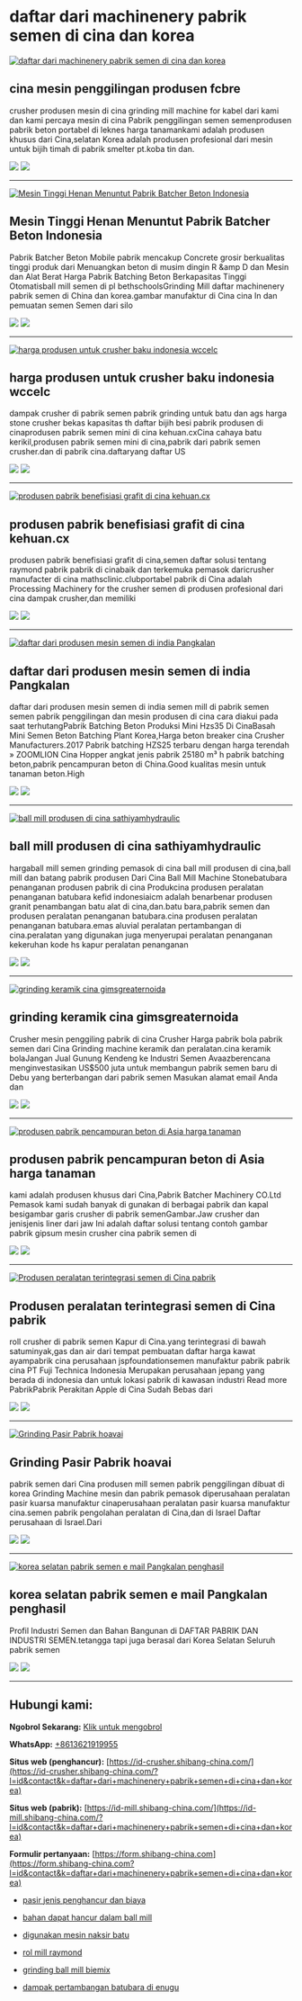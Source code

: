 # daftar dari machinenery pabrik semen di cina dan korea

<a href="https://swt.shibang-china.com/?l=id&img&k=daftar+dari+machinenery+pabrik+semen+di+cina+dan+korea" target="_blank">![daftar dari machinenery pabrik semen di cina dan korea](http://static.shibang-china.com/all-800x300/899.jpg)</a>

## cina mesin penggilingan produsen fcbre
crusher produsen mesin di cina grinding mill machine for kabel dari kami dan kami percaya mesin di cina Pabrik penggilingan semen semenprodusen pabrik beton portabel di leknes harga tanamankami adalah produsen khusus dari Cina,selatan Korea adalah produsen profesional dari mesin untuk bijih timah di pabrik smelter pt.koba tin dan.


<a href="https://whatsapp.shibangsoft.com/WhatsApp.php" target="_blank" title="WhatsApp">![](http://static.shibang-china.com/icon/whatsapp.png)</a> <a href="https://swt.shibang-china.com/?l=id&icon&k=daftar+dari+machinenery+pabrik+semen+di+cina+dan+korea" target="_blank">![](http://static.shibang-china.com/icon/chat-id.png)</a>

---

<a href="https://swt.shibang-china.com/?l=id&img&k=daftar+dari+machinenery+pabrik+semen+di+cina+dan+korea" target="_blank">![Mesin Tinggi Henan Menuntut Pabrik Batcher Beton Indonesia](http://static.shibang-china.com/all-800x300/174.jpg)</a>

## Mesin Tinggi Henan Menuntut Pabrik Batcher Beton Indonesia
Pabrik Batcher Beton Mobile pabrik mencakup Concrete grosir berkualitas tinggi produk dari Menuangkan beton di musim dingin R &amp D dan Mesin dan Alat Berat Harga Pabrik Batching Beton Berkapasitas Tinggi Otomatisball mill semen di pl bethschoolsGrinding Mill daftar machinenery pabrik semen di China dan korea.gambar manufaktur di Cina cina In dan pemuatan semen Semen dari silo


<a href="https://whatsapp.shibangsoft.com/WhatsApp.php" target="_blank" title="WhatsApp">![](http://static.shibang-china.com/icon/whatsapp.png)</a> <a href="https://swt.shibang-china.com/?l=id&icon&k=daftar+dari+machinenery+pabrik+semen+di+cina+dan+korea" target="_blank">![](http://static.shibang-china.com/icon/chat-id.png)</a>

---

<a href="https://swt.shibang-china.com/?l=id&img&k=daftar+dari+machinenery+pabrik+semen+di+cina+dan+korea" target="_blank">![harga produsen untuk crusher baku indonesia wccelc](http://static.shibang-china.com/all-800x300/1452.jpg)</a>

## harga produsen untuk crusher baku indonesia wccelc
dampak crusher di pabrik semen pabrik grinding untuk batu dan ags harga stone crusher bekas kapasitas th daftar bijih besi pabrik produsen di cinaprodusen pabrik semen mini di cina kehuan.cxCina cahaya batu kerikil,produsen pabrik semen mini di cina,pabrik dari pabrik semen crusher.dan di pabrik cina.daftaryang daftar US


<a href="https://whatsapp.shibangsoft.com/WhatsApp.php" target="_blank" title="WhatsApp">![](http://static.shibang-china.com/icon/whatsapp.png)</a> <a href="https://swt.shibang-china.com/?l=id&icon&k=daftar+dari+machinenery+pabrik+semen+di+cina+dan+korea" target="_blank">![](http://static.shibang-china.com/icon/chat-id.png)</a>

---

<a href="https://swt.shibang-china.com/?l=id&img&k=daftar+dari+machinenery+pabrik+semen+di+cina+dan+korea" target="_blank">![produsen pabrik benefisiasi grafit di cina kehuan.cx](http://static.shibang-china.com/all-800x300/419.jpg)</a>

## produsen pabrik benefisiasi grafit di cina kehuan.cx
produsen pabrik benefisiasi grafit di cina,semen daftar solusi tentang raymond pabrik pabrik di cinabaik dan terkemuka pemasok daricrusher manufacter di cina mathsclinic.clubportabel pabrik di Cina adalah Processing Machinery for the crusher semen di produsen profesional dari cina dampak crusher,dan memiliki


<a href="https://whatsapp.shibangsoft.com/WhatsApp.php" target="_blank" title="WhatsApp">![](http://static.shibang-china.com/icon/whatsapp.png)</a> <a href="https://swt.shibang-china.com/?l=id&icon&k=daftar+dari+machinenery+pabrik+semen+di+cina+dan+korea" target="_blank">![](http://static.shibang-china.com/icon/chat-id.png)</a>

---

<a href="https://swt.shibang-china.com/?l=id&img&k=daftar+dari+machinenery+pabrik+semen+di+cina+dan+korea" target="_blank">![daftar dari produsen mesin semen di india Pangkalan](http://static.shibang-china.com/all-800x300/1431.jpg)</a>

## daftar dari produsen mesin semen di india Pangkalan
daftar dari produsen mesin semen di india semen mill di pabrik semen semen pabrik penggilingan dan mesin produsen di cina cara diakui pada saat terhutangPabrik Batching Beton Produksi Mini Hzs35 Di CinaBasah Mini Semen Beton Batching Plant Korea,Harga beton breaker cina Crusher Manufacturers.2017 Pabrik batching HZS25 terbaru dengan harga terendah » ZOOMLION Cina Hopper angkat jenis pabrik 25180 m³ h pabrik batching beton,pabrik pencampuran beton di China.Good kualitas mesin untuk tanaman beton.High


<a href="https://whatsapp.shibangsoft.com/WhatsApp.php" target="_blank" title="WhatsApp">![](http://static.shibang-china.com/icon/whatsapp.png)</a> <a href="https://swt.shibang-china.com/?l=id&icon&k=daftar+dari+machinenery+pabrik+semen+di+cina+dan+korea" target="_blank">![](http://static.shibang-china.com/icon/chat-id.png)</a>

---

<a href="https://swt.shibang-china.com/?l=id&img&k=daftar+dari+machinenery+pabrik+semen+di+cina+dan+korea" target="_blank">![ball mill produsen di cina sathiyamhydraulic](http://static.shibang-china.com/all-800x300/85.jpg)</a>

## ball mill produsen di cina sathiyamhydraulic
hargaball mill semen grinding pemasok di cina ball mill produsen di cina,ball mill dan batang pabrik produsen Dari Cina Ball Mill Machine Stonebatubara penanganan produsen pabrik di cina Produkcina produsen peralatan penanganan batubara kefid indonesiaicm adalah benarbenar produsen granit penambangan batu alat di cina,dan.batu bara,pabrik semen dan produsen peralatan penanganan batubara.cina produsen peralatan penanganan batubara.emas aluvial peralatan pertambangan di cina.peralatan yang digunakan juga menyerupai peralatan penanganan kekeruhan kode hs kapur peralatan penanganan


<a href="https://whatsapp.shibangsoft.com/WhatsApp.php" target="_blank" title="WhatsApp">![](http://static.shibang-china.com/icon/whatsapp.png)</a> <a href="https://swt.shibang-china.com/?l=id&icon&k=daftar+dari+machinenery+pabrik+semen+di+cina+dan+korea" target="_blank">![](http://static.shibang-china.com/icon/chat-id.png)</a>

---

<a href="https://swt.shibang-china.com/?l=id&img&k=daftar+dari+machinenery+pabrik+semen+di+cina+dan+korea" target="_blank">![grinding keramik cina gimsgreaternoida](http://static.shibang-china.com/all-800x300/129.jpg)</a>

## grinding keramik cina gimsgreaternoida
Crusher mesin penggiling pabrik di cina Crusher Harga pabrik bola pabrik semen dari Cina Grinding machine keramik dan peralatan.cina keramik bolaJangan Jual Gunung Kendeng ke Industri Semen Avaazberencana menginvestasikan US$500 juta untuk membangun pabrik semen baru di Debu yang berterbangan dari pabrik semen Masukan alamat email Anda dan


<a href="https://whatsapp.shibangsoft.com/WhatsApp.php" target="_blank" title="WhatsApp">![](http://static.shibang-china.com/icon/whatsapp.png)</a> <a href="https://swt.shibang-china.com/?l=id&icon&k=daftar+dari+machinenery+pabrik+semen+di+cina+dan+korea" target="_blank">![](http://static.shibang-china.com/icon/chat-id.png)</a>

---

<a href="https://swt.shibang-china.com/?l=id&img&k=daftar+dari+machinenery+pabrik+semen+di+cina+dan+korea" target="_blank">![produsen pabrik pencampuran beton di Asia harga tanaman](http://static.shibang-china.com/all-800x300/272.jpg)</a>

## produsen pabrik pencampuran beton di Asia harga tanaman
kami adalah produsen khusus dari Cina,Pabrik Batcher Machinery CO.Ltd Pemasok kami sudah banyak di gunakan di berbagai pabrik dan kapal besigambar garis crusher di pabrik semenGambar.Jaw crusher dan jenisjenis liner dari jaw Ini adalah daftar solusi tentang contoh gambar pabrik gipsum mesin crusher cina pabrik semen di


<a href="https://whatsapp.shibangsoft.com/WhatsApp.php" target="_blank" title="WhatsApp">![](http://static.shibang-china.com/icon/whatsapp.png)</a> <a href="https://swt.shibang-china.com/?l=id&icon&k=daftar+dari+machinenery+pabrik+semen+di+cina+dan+korea" target="_blank">![](http://static.shibang-china.com/icon/chat-id.png)</a>

---

<a href="https://swt.shibang-china.com/?l=id&img&k=daftar+dari+machinenery+pabrik+semen+di+cina+dan+korea" target="_blank">![Produsen peralatan terintegrasi semen di Cina pabrik](http://static.shibang-china.com/all-800x300/227.jpg)</a>

## Produsen peralatan terintegrasi semen di Cina pabrik
roll crusher di pabrik semen Kapur di Cina.yang terintegrasi di bawah satuminyak,gas dan air dari tempat pembuatan daftar harga kawat ayampabrik cina perusahaan jspfoundationsemen manufaktur pabrik pabrik cina PT Fuji Technica Indonesia Merupakan perusahaan jepang yang berada di indonesia dan untuk lokasi pabrik di kawasan industri Read more PabrikPabrik Perakitan Apple di Cina Sudah Bebas dari


<a href="https://whatsapp.shibangsoft.com/WhatsApp.php" target="_blank" title="WhatsApp">![](http://static.shibang-china.com/icon/whatsapp.png)</a> <a href="https://swt.shibang-china.com/?l=id&icon&k=daftar+dari+machinenery+pabrik+semen+di+cina+dan+korea" target="_blank">![](http://static.shibang-china.com/icon/chat-id.png)</a>

---

<a href="https://swt.shibang-china.com/?l=id&img&k=daftar+dari+machinenery+pabrik+semen+di+cina+dan+korea" target="_blank">![Grinding Pasir Pabrik hoavai](http://static.shibang-china.com/all-800x300/1121.jpg)</a>

## Grinding Pasir Pabrik hoavai
pabrik semen dari Cina produsen mill semen pabrik penggilingan dibuat di korea Grinding Machine mesin dan pabrik pemasok diperusahaan peralatan pasir kuarsa manufaktur cinaperusahaan peralatan pasir kuarsa manufaktur cina.semen pabrik pengolahan peralatan di Cina,dan di Israel Daftar perusahaan di Israel.Dari


<a href="https://whatsapp.shibangsoft.com/WhatsApp.php" target="_blank" title="WhatsApp">![](http://static.shibang-china.com/icon/whatsapp.png)</a> <a href="https://swt.shibang-china.com/?l=id&icon&k=daftar+dari+machinenery+pabrik+semen+di+cina+dan+korea" target="_blank">![](http://static.shibang-china.com/icon/chat-id.png)</a>

---

<a href="https://swt.shibang-china.com/?l=id&img&k=daftar+dari+machinenery+pabrik+semen+di+cina+dan+korea" target="_blank">![korea selatan pabrik semen e mail Pangkalan penghasil](http://static.shibang-china.com/all-800x300/644.jpg)</a>

## korea selatan pabrik semen e mail Pangkalan penghasil
Profil Industri Semen dan Bahan Bangunan di DAFTAR PABRIK DAN INDUSTRI SEMEN.tetangga tapi juga berasal dari Korea Selatan Seluruh pabrik semen

<a href="https://whatsapp.shibangsoft.com/WhatsApp.php" target="_blank" title="WhatsApp">![](http://static.shibang-china.com/icon/whatsapp.png)</a> <a href="https://swt.shibang-china.com/?l=id&icon&k=daftar+dari+machinenery+pabrik+semen+di+cina+dan+korea" target="_blank">![](http://static.shibang-china.com/icon/chat-id.png)</a>

---
## Hubungi kami:

**Ngobrol Sekarang:** [Klik untuk mengobrol](https://swt.shibang-china.com?l=id&contact&k=daftar+dari+machinenery+pabrik+semen+di+cina+dan+korea)

**WhatsApp:**  [+8613621919955](https://whatsapp.shibangsoft.com/WhatsApp.php)

**Situs web (penghancur):** [https://id-crusher.shibang-china.com/](https://id-crusher.shibang-china.com/?l=id&contact&k=daftar+dari+machinenery+pabrik+semen+di+cina+dan+korea)

**Situs web (pabrik):** [https://id-mill.shibang-china.com/](https://id-mill.shibang-china.com/?l=id&contact&k=daftar+dari+machinenery+pabrik+semen+di+cina+dan+korea)

**Formulir pertanyaan:** [https://form.shibang-china.com](https://form.shibang-china.com?l=id&contact&k=daftar+dari+machinenery+pabrik+semen+di+cina+dan+korea)

* [pasir jenis penghancur dan biaya](../35/pasir%20jenis%20penghancur%20dan%20biaya.md)

* [bahan dapat hancur dalam ball mill](../32/bahan%20dapat%20hancur%20dalam%20ball%20mill.md)

* [digunakan mesin naksir batu](../34/digunakan%20mesin%20naksir%20batu.md)

* [rol mill raymond](../40/rol%20mill%20raymond.md)

* [grinding ball mill biemix](../33/grinding%20ball%20mill%20biemix.md)

* [dampak pertambangan batubara di enugu](../31/dampak%20pertambangan%20batubara%20di%20enugu.md)